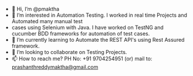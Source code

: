 - 👋 Hi, I’m @pmaktha
- 👀 I’m interested in Automation Testing. I worked in real time Projects and Automated many manual test 
- cases using Selenium with Java. I have worked on TestNG and cucumber BDD frameworks for automation of test cases. 
- 🌱 I’m currently learning to Automate the REST API's using Rest Assured framework.
- 💞️ I’m looking to collaborate on Testing Projects.
- 📫 How to reach me? PH No: +91 9704254951 (or) mail to: prashanthreddymaktha@gmail.com

<!---
pmaktha/pmaktha is a ✨ special ✨ repository because its `README.md` (this file) appears on your GitHub profile.
You can click the Preview link to take a look at your changes.
--->
